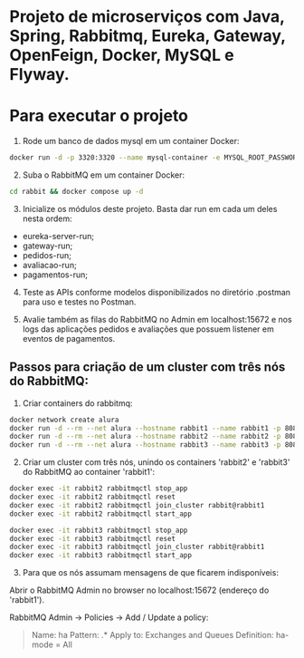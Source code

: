 # Projeto de microserviços com Java, Spring, Rabbitmq, Eureka, Gateway, OpenFeign, Docker, MySQL e Flyway.

# Para executar o projeto

1. Rode um banco de dados mysql em um container Docker:

```sh
docker run -d -p 3320:3320 --name mysql-container -e MYSQL_ROOT_PASSWORD=root mysql:8.1.0
```

2. Suba o RabbitMQ em um container Docker:

```sh
cd rabbit && docker compose up -d
```

3. Inicialize os módulos deste projeto. Basta dar run em cada um deles nesta ordem:

- eureka-server-run;
- gateway-run;
- pedidos-run;
- avaliacao-run;
- pagamentos-run;

4. Teste as APIs conforme modelos disponibilizados no diretório .postman para uso e testes no Postman.

5. Avalie também as filas do RabbitMQ no Admin em localhost:15672 e nos logs das aplicações pedidos e avaliações que possuem listener em eventos de pagamentos.

## Passos para criação de um cluster com três nós do RabbitMQ:

1. Criar containers do rabbitmq:

```sh
docker network create alura
docker run -d --rm --net alura --hostname rabbit1 --name rabbit1 -p 8085:15672 -e RABBITMQ_ERLANG_COOKIE=alura_secret rabbitmq:3.10-management
docker run -d --rm --net alura --hostname rabbit2 --name rabbit2 -p 8086:15673 -e RABBITMQ_ERLANG_COOKIE=alura_secret rabbitmq:3.10-management
docker run -d --rm --net alura --hostname rabbit3 --name rabbit3 -p 8087:15674 -e RABBITMQ_ERLANG_COOKIE=alura_secret rabbitmq:3.10-management
```

2. Criar um cluster com três nós, unindo os containers 'rabbit2' e 'rabbit3' do RabbitMQ ao container 'rabbit1':

```sh
docker exec -it rabbit2 rabbitmqctl stop_app
docker exec -it rabbit2 rabbitmqctl reset
docker exec -it rabbit2 rabbitmqctl join_cluster rabbit@rabbit1
docker exec -it rabbit2 rabbitmqctl start_app

docker exec -it rabbit3 rabbitmqctl stop_app
docker exec -it rabbit3 rabbitmqctl reset
docker exec -it rabbit3 rabbitmqctl join_cluster rabbit@rabbit1
docker exec -it rabbit3 rabbitmqctl start_app
```

3. Para que os nós assumam mensagens de que ficarem indisponíveis:

Abrir o RabbitMQ Admin no browser no localhost:15672 (endereço do 'rabbit1').

RabbitMQ Admin -> Policies -> Add / Update a policy:

> Name: ha
> Pattern: .*
> Apply to: Exchanges and Queues
> Definition: ha-mode = All

